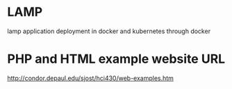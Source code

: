# LAMP
lamp application deployment in docker and kubernetes through docker
# PHP and HTML example website URL
http://condor.depaul.edu/sjost/hci430/web-examples.htm

